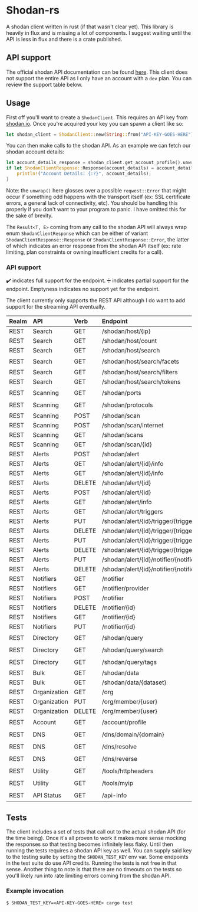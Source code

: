 # Shodan-rs

A shodan client written in rust (if that wasn't clear yet). This library is heavily in flux and is missing a lot of
components. I suggest waiting until the API is less in flux and there is a crate published.

## API support
The official shodan API documentation can be found [here](https://developer.shodan.io/api).
This client does not support the entire API as I only have an account with a `dev` plan.
You can review the support table below.

## Usage
First off you'll want to create a `ShodanClient`. This requires an API key from [shodan.io](https://shodan.io).
Once you're acquired your key you can spawn a client like so:
```rust
let shodan_client = ShodanClient::new(String::from("API-KEY-GOES-HERE"));
```

You can then make calls to the shodan API. As an example we can fetch our shodan account details:
```rust
let account_details_response = shodan_client.get_account_profile().unwrap();
if let ShodanClientResponse::Response(account_details) = account_details_response {
    println!("Account Details: {:?}", account_details);
}
```

Note: the `unwrap()` here glosses over a possible `reqwest::Error` that might occur if something odd happens with the 
transport itself (ex: SSL certificate errors, a general lack of connectivity, etc). You should be handling this properly if
you don't want to your program to panic. I have omitted this for the sake of brevity.

The `Result<T, E>` coming from any call to the shodan API will always wrap enum `ShodanClientResponse` which can be
either of variant `ShodanClientResponse::Response` or `ShodanClientResponse::Error`, the latter of which indicates
an error response from the shodan API itself (ex: rate limiting, plan constraints or owning insufficient credits for a
call).

### API support

:heavy_check_mark: indicates full support for the endpoint.
:heavy_division_sign: indicates partial support for the endpoint.
Emptyness indicates no support yet for the endpoint.

The client currently only supports the REST API although I do want to add support for the streaming API eventually.

| Realm | API          | Verb   | Endpoint                                              |        Support        |
|:------|:-------------|:-------|:------------------------------------------------------|:---------------------:|
| REST  | Search       | GET    | /shodan/host/{ip}                                     | :heavy_division_sign: |
| REST  | Search       | GET    | /shodan/host/count                                    |                       |
| REST  | Search       | GET    | /shodan/host/search                                   |                       |
| REST  | Search       | GET    | /shodan/host/search/facets                            |  :heavy_check_mark:   |
| REST  | Search       | GET    | /shodan/host/search/filters                           |                       |
| REST  | Search       | GET    | /shodan/host/search/tokens                            |                       |
| REST  | Scanning     | GET    | /shodan/ports                                         |  :heavy_check_mark:   |
| REST  | Scanning     | GET    | /shodan/protocols                                     |  :heavy_check_mark:   |
| REST  | Scanning     | POST   | /shodan/scan                                          |                       |
| REST  | Scanning     | POST   | /shodan/scan/internet                                 |                       |
| REST  | Scanning     | GET    | /shodan/scans                                         |                       |
| REST  | Scanning     | GET    | /shodan/scan/{id}                                     |                       |
| REST  | Alerts       | POST   | /shodan/alert                                         |                       |
| REST  | Alerts       | GET    | /shodan/alert/{id}/info                               |                       |
| REST  | Alerts       | GET    | /shodan/alert/{id}/info                               |                       |
| REST  | Alerts       | DELETE | /shodan/alert/{id}                                    |                       |
| REST  | Alerts       | POST   | /shodan/alert/{id}                                    |                       |
| REST  | Alerts       | GET    | /shodan/alert/info                                    |                       |
| REST  | Alerts       | GET    | /shodan/alert/triggers                                |                       |
| REST  | Alerts       | PUT    | /shodan/alert/{id}/trigger/{trigger}                  |                       |
| REST  | Alerts       | DELETE | /shodan/alert/{id}/trigger/{trigger}                  |                       |
| REST  | Alerts       | PUT    | /shodan/alert/{id}/trigger/{trigger}/ignore/{service} |                       |
| REST  | Alerts       | DELETE | /shodan/alert/{id}/trigger/{trigger}/ignore/{service} |                       |
| REST  | Alerts       | PUT    | /shodan/alert/{id}/notifier/{notifier_id}             |                       |
| REST  | Alerts       | DELETE | /shodan/alert/{id}/notifier/{notifier_id}             |                       |
| REST  | Notifiers    | GET    | /notifier                                             |                       |
| REST  | Notifiers    | GET    | /notifier/provider                                    |                       |
| REST  | Notifiers    | POST   | /notifier                                             |                       |
| REST  | Notifiers    | DELETE | /notifier/{id}                                        |                       |
| REST  | Notifiers    | GET    | /notifier/{id}                                        |                       |
| REST  | Notifiers    | PUT    | /notifier/{id}                                        |                       |
| REST  | Directory    | GET    | /shodan/query                                         |  :heavy_check_mark:   |
| REST  | Directory    | GET    | /shodan/query/search                                  |  :heavy_check_mark:   |
| REST  | Directory    | GET    | /shodan/query/tags                                    |  :heavy_check_mark:   |
| REST  | Bulk         | GET    | /shodan/data                                          |                       |
| REST  | Bulk         | GET    | /shodan/data/{dataset}                                |                       |
| REST  | Organization | GET    | /org                                                  |                       |
| REST  | Organization | PUT    | /org/member/{user}                                    |                       |
| REST  | Organization | DELETE | /org/member/{user}                                    |                       |
| REST  | Account      | GET    | /account/profile                                      |  :heavy_check_mark:   |
| REST  | DNS          | GET    | /dns/domain/{domain}                                  |  :heavy_check_mark:   |
| REST  | DNS          | GET    | /dns/resolve                                          |  :heavy_check_mark:   |
| REST  | DNS          | GET    | /dns/reverse                                          |  :heavy_check_mark:   |
| REST  | Utility      | GET    | /tools/httpheaders                                    |  :heavy_check_mark:   |
| REST  | Utility      | GET    | /tools/myip                                           |  :heavy_check_mark:   |
| REST  | API Status   | GET    | /api-info                                             |  :heavy_check_mark:   |

## Tests

The client includes a set of tests that call out to the actual shodan API (for the time being). Once it's all proven to
work it makes more sense mocking the responses so that testing becomes infinitely less flaky. Until then running the
tests requires a shodan API key as well. You can supply said key to the testing suite by setting the `SHODAN_TEST_KEY`
env var. Some endpoints in the test suite do use API credits. Running the tests is not free in that sense. Another thing
to note is that there are no timeouts on the tests so you'll likely run into rate limiting errors coming from the shodan
API.

### Example invocation
```shell
$ SHODAN_TEST_KEY=<API-KEY-GOES-HERE> cargo test
```